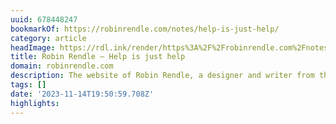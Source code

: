 ```yaml
---
uuid: 678448247
bookmarkOf: https://robinrendle.com/notes/help-is-just-help/
category: article
headImage: https://rdl.ink/render/https%3A%2F%2Frobinrendle.com%2Fnotes%2Fhelp-is-just-help%2F
title: Robin Rendle — Help is just help
domain: robinrendle.com
description: The website of Robin Rendle, a designer and writer from the UK.
tags: []
date: '2023-11-14T19:50:59.708Z'
highlights:
---
```




